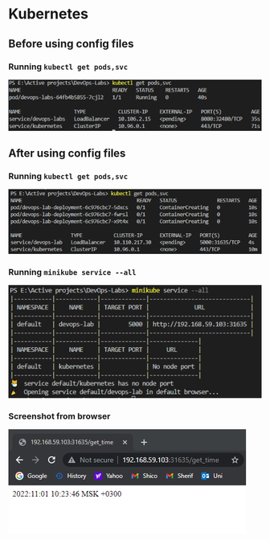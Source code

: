 # Kubernetes

## Before using config files

### Running `kubectl get pods,svc`

![Before](./images/BeforeConfig.png)

## After using config files

### Running `kubectl get pods,svc`

![After](./images/AfterConfig.png)

### Running `minikube service --all`

![After](./images/Services.png)

### Screenshot from browser

![Browser Screenshot](./images/Browser.png)
